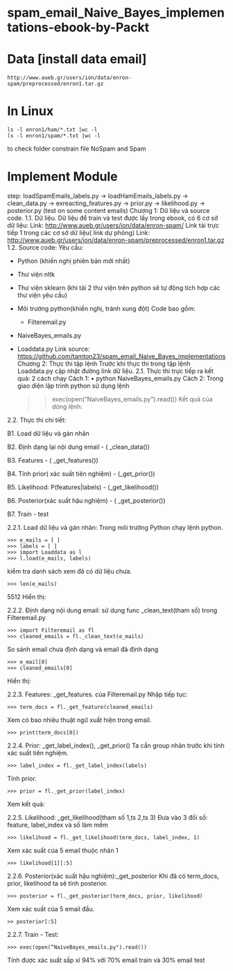 # spam_email_Naive_Bayes_implementations-ebook-by-Packt
# Data  [install data email] 
    http://www.aueb.gr/users/ion/data/enron-spam/preprocessed/enron1.tar.gz
# In Linux

    ls -l enron1/ham/*.txt |wc -l 
    ls -l enron1/spam/*.txt |wc -l 
to check folder constrain file NoSpam and Spam
# Implement Module
step: loadSpamEmails_labels.py -> loadHamEmails_labels.py -> clean_data.py -> exreacting_features.py -> prior.py -> likelihood.py -> posterior.py (test on some content emails)
Chương 1: Dữ liệu và source code.
1.1. Dữ liệu.
Dữ liệu để train và test được lấy trong ebook, có 6 cơ sở dữ liệu:
Link: http://www.aueb.gr/users/ion/data/enron-spam/
Link tải trực tiếp 1 trong các cơ sở dữ liệu( link dự phòng)
Link: http://www.aueb.gr/users/ion/data/enron-spam/preprocessed/enron1.tar.gz
1.2. Source code:
Yêu cầu:
+ Python (khiến nghị phiên bản mới nhất)
+ Thư viện nltk
+ Thư viện sklearn (khi tải 2 thư viện trên python sẽ tự động tích hợp các thư viện yêu cầu)
+ Môi trường python(khiến nghị, tránh xung đột)
Code bao gồm: 
	+ Filteremail.py
+ NaiveBayes_emails.py
+ Loaddata.py
Link source: https://github.com/tamton23/spam_email_Naive_Bayes_implementations
Chương 2: Thực thi tập lệnh
Trước khi thực thi trong tập lệnh Loaddata.py cập nhật đường link dữ liệu.
2.1. Thực thi trực tiếp ra kết quả: 2 cách chạy 
Cách 1:
    • python NaiveBayes_emails.py
Cách 2: Trong giao diện lập trình python sử dụng lệnh

	>> exec(open(“NaiveBayes_emails.py”).read())
Kết quả của dòng lệnh:

2.2. Thực thi chi tiết:

 B1. Load dữ liệu và gán nhãn
 
 B2. Định dạng lại nội dung email - ( _clean_data())
 
 B3. Features - ( _get_features())
 
 B4. Tính prior( xác suất tiên nghiệm) - (_get_prior())
 
 B5. Likelihood: P(features|labels) - (_get_likelihood())
 
 B6. Posterior(xác suất hậu nghiệm) - ( _get_posterior())
 
 B7. Train - test
 
2.2.1. Load dữ liệu và gán nhãn:
Trong môi trường Python chạy lệnh python.

	>>> e_mails = [ ]
	>>> labels = [ ]
	>>> import Loaddata as l
	>>> l.load(e_mails, labels)
kiểm tra danh sách xem đã có dữ liệu chưa.

	>>> len(e_mails)
5512
Hiển thị: 

2.2.2. Định dạng nội dung email: sử dụng func _clean_text(tham số) trong Filteremail.py

	>>> import Filteremail as fl
	>>> cleaned_emails = fl._clean_text(e_mails)
So sánh email chưa định dạng và email đã định dạng

	>>> e_mail[0]
	>>> cleaned_emails[0]
Hiển thị: 


2.2.3. Features: _get_features. của Filteremail.py
Nhập tiếp tục: 

	>>> term_docs = fl._get_feature(cleaned_emails)
Xem có bao nhiêu thuật ngữ xuất hiện trong email.

	>>> print(term_docs[0])
2.2.4. Prior: _get_label_index(), _get_prior()
Ta cần group nhãn trước khi tính xác suất tiên nghiệm.

	>>> label_index = fl._get_label_index(labels)
Tính prior.

	>>> prior = fl._get_prior(label_index)
Xem kết quả:

2.2.5. Likelihood: _get_likelihood(tham số 1,ts 2,ts 3)
Đưa vào 3 đối số: feature, label_index và số làm mềm 

	>>> likelihood = fl._get_likelihood(term_docs, label_index, 1)
Xem xác suất của 5 email thuộc nhãn 1

	>>> likelihood[1][:5]

2.2.6. Posterior(xác suất hậu nghiệm):_get_posterior
Khi đã có term_docs, prior, likelihood ta sẽ tính posterior.

	>>> posterior = fl._get_posterior(term_docs, prior, likelihood)
Xem xác suất của 5 email đầu.

	>> posterior[:5]
2.2.7. Train - Test:

	>>> exec(open(“NaiveBayes_emails.py").read())
Tính được xác suất sấp xỉ 94% với 70% email train và 30% email test

